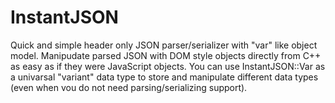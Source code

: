 # InstantJSON
Quick and simple header only JSON parser/serializer with "var" like object model.
Manipudate parsed JSON with DOM style objects directly from C++ as easy as if they were JavaScript objects.
You can use InstantJSON::Var as a univarsal "variant" data type to store and manipulate different data types (even when vou do not need parsing/serializing support).
